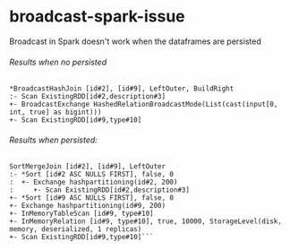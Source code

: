 # broadcast-spark-issue
Broadcast in Spark doesn't work when the dataframes are persisted

###### Results when no persisted

```== Physical Plan ==
*BroadcastHashJoin [id#2], [id#9], LeftOuter, BuildRight
:- Scan ExistingRDD[id#2,description#3]
+- BroadcastExchange HashedRelationBroadcastMode(List(cast(input[0, int, true] as bigint)))
+- Scan ExistingRDD[id#9,type#10]
```

###### Results when persisted:

```== Physical Plan ==
SortMergeJoin [id#2], [id#9], LeftOuter
:- *Sort [id#2 ASC NULLS FIRST], false, 0
:  +- Exchange hashpartitioning(id#2, 200)
:     +- Scan ExistingRDD[id#2,description#3]
+- *Sort [id#9 ASC NULLS FIRST], false, 0
+- Exchange hashpartitioning(id#9, 200)
+- InMemoryTableScan [id#9, type#10]
+- InMemoryRelation [id#9, type#10], true, 10000, StorageLevel(disk, memory, deserialized, 1 replicas)
+- Scan ExistingRDD[id#9,type#10]```
